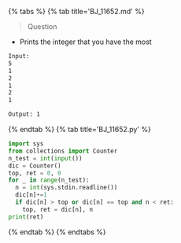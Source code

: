 {% tabs %}
{% tab title='BJ_11652.md' %}

> Question

* Prints the integer that you have the most

```txt
Input:
5
1
2
1
2
1

Output: 1
```

{% endtab %}
{% tab title='BJ_11652.py' %}

```py
import sys
from collections import Counter
n_test = int(input())
dic = Counter()
top, ret = 0, 0
for _ in range(n_test):
  n = int(sys.stdin.readline())
  dic[n]+=1
  if dic[n] > top or dic[n] == top and n < ret:
    top, ret = dic[n], n
print(ret)
```

{% endtab %}
{% endtabs %}
